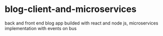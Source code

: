 # blog-client-and-microservices
back and front end blog app builded with react and node js, microservices implementation with events on bus
